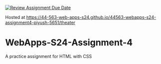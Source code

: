 [![Review Assignment Due Date](https://classroom.github.com/assets/deadline-readme-button-24ddc0f5d75046c5622901739e7c5dd533143b0c8e959d652212380cedb1ea36.svg)](https://classroom.github.com/a/4386q9bN)

Hosted at https://44-563-web-apps-s24.github.io/44563-webapps-s24-assignment4-piyush-5651/theater
# WebApps-S24-Assignment-4
A practice assignment for HTML with CSS
